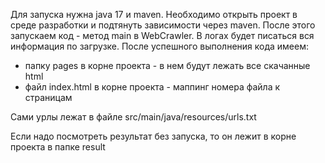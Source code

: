 Для запуска нужна java 17 и maven. Необходимо открыть проект в среде разработки и подтянуть зависимости через maven.
После этого запускаем код - метод main в WebCrawler. В логах будет писаться вся информация по загрузке.
После успешного выполнения кода имеем:
* папку pages в корне проекта - в нем будут лежать все скачанные html
* файл index.html в корне проекта - маппинг номера файла к страницам

Cами урлы лежат в файле src/main/java/resources/urls.txt

Если надо посмотреть результат без запуска, то он лежит в корне проекта в папке result